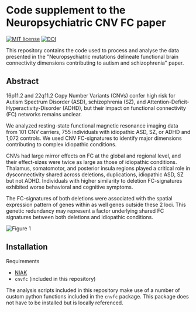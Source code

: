 # Code supplement to the Neuropsychiatric CNV FC paper
[![MIT license](https://img.shields.io/badge/License-MIT-blue.svg)](https://lbesson.mit-license.org/)
[![DOI](https://img.shields.io/badge/DOI-10.1101%2F862615-informational
)](https://doi.org/10.1101/862615)

This repository contains the code used to process and analyse the data presented in the "Neuropsychiatric mutations delineate functional brain connectivity dimensions contributing to autism and schizophrenia" paper. 

## Abstract
16p11.2 and 22q11.2 Copy Number Variants (CNVs) confer high risk for Autism Spectrum Disorder (ASD), schizophrenia (SZ), and Attention-Deficit-Hyperactivity-Disorder (ADHD), but their impact on functional connectivity (FC) networks remains unclear. 

We analyzed resting-state functional magnetic resonance imaging data from 101 CNV carriers, 755 individuals with idiopathic ASD, SZ, or ADHD and 1,072 controls. We used CNV FC-signatures to identify major dimensions contributing to complex idiopathic conditions. 

CNVs had large mirror effects on FC at the global and regional level, and their effect-sizes were twice as large as those of idiopathic conditions. Thalamus, somatomotor, and posterior insula regions played a critical role in dysconnectivity shared across deletions, duplications, idiopathic ASD, SZ but not ADHD. Individuals with higher similarity to deletion FC-signatures exhibited worse behavioral and cognitive symptoms. 

The FC-signatures of both deletions were associated with the spatial expression pattern of genes within as well genes outside these 2 loci. This genetic redundancy may represent a factor underlying shared FC signatures between both deletions and idiopathic conditions.

![Figure 1](https://github.com/surchs/Neuropsychiatric_CNV_code_supplement/blob/master/cnv_paper_badge.svg/NP_CNV_Fig1.png)

## Installation
Requirements
- [NIAK](http://niak.simexp-lab.org/build/html/index.html)
- `cnvfc` (included in this repository)

The analysis scripts included in this repository make use of a number of custom python functions included in the `cnvfc` package. This package does not have to be installed but is locally referenced.
